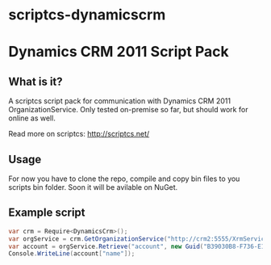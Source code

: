 scriptcs-dynamicscrm
===============

# Dynamics CRM 2011 Script Pack

## What is it?
A scriptcs script pack for communication with Dynamics CRM 2011 OrganizationService.
Only tested on-premise so far, but should work for online as well. 

Read more on scriptcs: http://scriptcs.net/

## Usage
For now you have to clone the repo, compile and copy bin files to you scripts bin folder. Soon it will be avilable on NuGet.

## Example script
```csharp
var crm = Require<DynamicsCrm>();
var orgService = crm.GetOrganizationService("http://crm2:5555/XrmServices/2011/Discovery.svc", "company", "user", "password", "domain");
var account = orgService.Retrieve("account", new Guid("B39030B8-F736-E111-9E16-0800277C14DD"), new ColumnSet(true));
Console.WriteLine(account["name"]);
```

